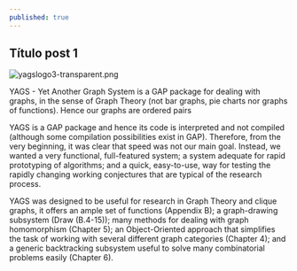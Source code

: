 ```yaml
---
published: true
---
```

## Título post 1

![yagslogo3-transparent.png]({{site.baseurl}}/_posts/yagslogo3-transparent.png)


YAGS - Yet Another Graph System is a GAP package for dealing with graphs, in the sense of Graph Theory (not bar graphs, pie charts nor graphs of functions). Hence our graphs are ordered pairs 

YAGS is a GAP package and hence its code is interpreted and not compiled (although some compilation possibilities exist in GAP). Therefore, from the very beginning, it was clear that speed was not our main goal. Instead, we wanted a very functional, full-featured system; a system adequate for rapid prototyping of algorithms; and a quick, easy-to-use, way for testing the rapidly changing working conjectures that are typical of the research process.

YAGS was designed to be useful for research in Graph Theory and clique graphs, it offers an ample set of functions (Appendix B); a graph-drawing subsystem (Draw (B.4-15)); many methods for dealing with graph homomorphism (Chapter 5); an Object-Oriented approach that simplifies the task of working with several different graph categories (Chapter 4); and a generic backtracking subsystem useful to solve many combinatorial problems easily (Chapter 6).
